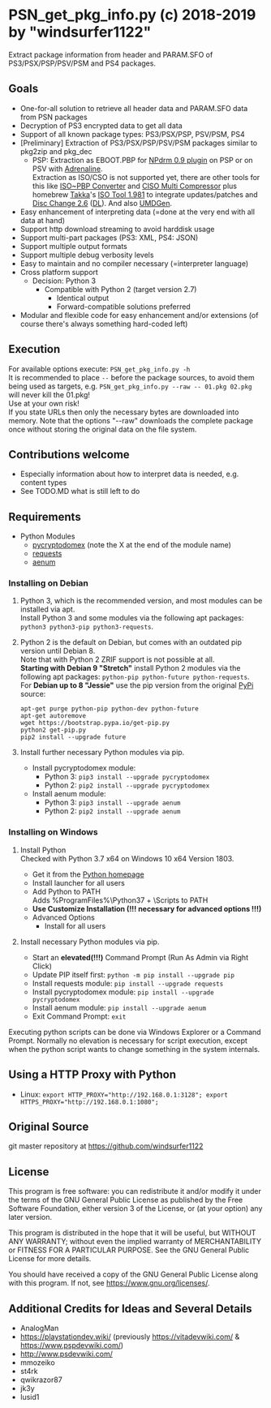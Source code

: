 # PSN_get_pkg_info.py (c) 2018-2019 by "windsurfer1122"
Extract package information from header and PARAM.SFO of PS3/PSX/PSP/PSV/PSM and PS4 packages.

## Goals
* One-for-all solution to retrieve all header data and PARAM.SFO data from PSN packages
* Decryption of PS3 encrypted data to get all data
* Support of all known package types: PS3/PSX/PSP, PSV/PSM, PS4
* [Preliminary] Extraction of PS3/PSX/PSP/PSV/PSM packages similar to pkg2zip and pkg_dec
  * PSP: Extraction as EBOOT.PBP for [NPdrm 0.9 plugin](https://github.com/qwikrazor87/npdrm_free) on PSP or on PSV with [Adrenaline](https://github.com/TheOfficialFloW/Adrenaline).<br>
    Extraction as ISO/CSO is not supported yet, there are other tools for this like [ISO~PBP Converter](https://sites.google.com/site/theleecherman/IsoPbpConverter) and [CISO Multi Compressor](https://sites.google.com/site/theleecherman/cisomulticompressor) plus homebrew [Takka](http://takka.tfact.net/2011/)'s [ISO Tool 1.981](https://wololo.net/downloads/index.php/download/7918) to integrate updates/patches and [Disc Change 2.6](https://www21.atwiki.jp/improper_code/pages/73.html#id_32933629) ([DL](https://www21.atwiki.jp/improper_code?cmd=upload&act=open&pageid=73&file=disc_change_2_6.zip)). And also [UMDGen](http://www.psx-place.com/resources/umd-gen-4-00.208/).<br>
* Easy enhancement of interpreting data (=done at the very end with all data at hand)
* Support http download streaming to avoid harddisk usage
* Support multi-part packages (PS3: XML, PS4: JSON)
* Support multiple output formats
* Support multiple debug verbosity levels
* Easy to maintain and no compiler necessary (=interpreter language)
* Cross platform support
  * Decision: Python 3
    * Compatible with Python 2 (target version 2.7)
      * Identical output
      * Forward-compatible solutions preferred
* Modular and flexible code for easy enhancement and/or extensions (of course there's always something hard-coded left)

## Execution
For available options execute: `PSN_get_pkg_info.py -h`<br>
It is recommended to place `--` before the package sources, to avoid them being used as targets, e.g. `PSN_get_pkg_info.py --raw -- 01.pkg 02.pkg` will never kill the 01.pkg!<br>
Use at your own risk!<br>
If you state URLs then only the necessary bytes are downloaded into memory. Note that the options "--raw" downloads the complete package once without storing the original data on the file system.

## Contributions welcome
* Especially information about how to interpret data is needed, e.g. content types
* See TODO.MD what is still left to do

## Requirements
* Python Modules
  * [pycryptodomex](https://www.pycryptodome.org/) (note the X at the end of the module name)
  * [requests](http://python-requests.org/)
  * [aenum](https://bitbucket.org/stoneleaf/aenum)

### Installing on Debian
1. Python 3, which is the recommended version, and most modules can be installed via apt.<br>
Install Python 3 and some modules via the following apt packages: `python3 python3-pip python3-requests`.<br>

1. Python 2 is the default on Debian, but comes with an outdated pip version until Debian 8.<br>
Note that with Python 2 ZRIF support is not possible at all.<br>
__Starting with Debian 9 "Stretch"__ install Python 2 modules via the following apt packages: `python-pip python-future python-requests`.<br>
For __Debian up to 8 "Jessie"__ use the pip version from the original [PyPi](https://pypi.org/project/pip/) source:<br>
   ```
   apt-get purge python-pip python-dev python-future
   apt-get autoremove
   wget https://bootstrap.pypa.io/get-pip.py
   python2 get-pip.py
   pip2 install --upgrade future
   ```

1. Install further necessary Python modules via pip.
   * Install pycryptodomex module:
     * Python 3: `pip3 install --upgrade pycryptodomex`
     * Python 2: `pip2 install --upgrade pycryptodomex`
   * Install aenum module:
     * Python 3: `pip3 install --upgrade aenum`
     * Python 2: `pip2 install --upgrade aenum`

### Installing on Windows
1. Install Python<br>
   Checked with Python 3.7 x64 on Windows 10 x64 Version 1803.
   * Get it from the [Python homepage](https://www.python.org/)
   * Install launcher for all users
   * Add Python to PATH<br>
     Adds %ProgramFiles%\Python37 + \Scripts to PATH
   * __Use Customize Installation (!!! necessary for advanced options !!!)__
   * Advanced Options
     * Install for all users

1. Install necessary Python modules via pip.
   * Start an __elevated(!!!)__ Command Prompt (Run As Admin via Right Click)
   * Update PIP itself first: `python -m pip install --upgrade pip`
   * Install requests module: `pip install --upgrade requests`
   * Install pycryptodomex module: `pip install --upgrade pycryptodomex`
   * Install aenum module: `pip install --upgrade aenum`
   * Exit Command Prompt: `exit`

Executing python scripts can be done via Windows Explorer or a Command Prompt. Normally no elevation is necessary for script execution, except when the python script wants to change something in the system internals.

## Using a HTTP Proxy with Python
* Linux: `export HTTP_PROXY="http://192.168.0.1:3128"; export HTTPS_PROXY="http://192.168.0.1:1080";`

## Original Source
git master repository at https://github.com/windsurfer1122

## License
This program is free software: you can redistribute it and/or modify
it under the terms of the GNU General Public License as published by
the Free Software Foundation, either version 3 of the License, or
(at your option) any later version.

This program is distributed in the hope that it will be useful,
but WITHOUT ANY WARRANTY; without even the implied warranty of
MERCHANTABILITY or FITNESS FOR A PARTICULAR PURPOSE.  See the
GNU General Public License for more details.

You should have received a copy of the GNU General Public License
along with this program.  If not, see <https://www.gnu.org/licenses/>.

## Additional Credits for Ideas and Several Details
* AnalogMan
* https://playstationdev.wiki/ (previously https://vitadevwiki.com/ & https://www.pspdevwiki.com/)
* http://www.psdevwiki.com/
* mmozeiko
* st4rk
* qwikrazor87
* jk3y
* lusid1
